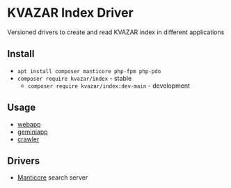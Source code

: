# KVAZAR Index Driver

Versioned drivers to create and read KVAZAR index in different applications

## Install

* `apt install composer manticore php-fpm php-pdo`
* `composer require kvazar/index` - stable
  * `composer require kvazar/index:dev-main` - development

## Usage

* [webapp](https://github.com/kvazar-network/webapp)
* [geminiapp](https://github.com/kvazar-network/geminiapp)
* [crawler](https://github.com/kvazar-network/crawler)

## Drivers

* [Manticore](https://github.com/manticoresoftware) search server
